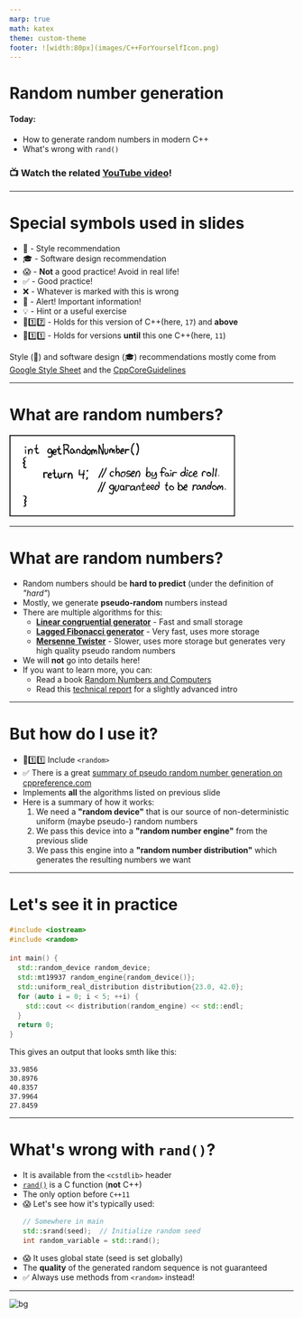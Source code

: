```yaml
---
marp: true
math: katex
theme: custom-theme
footer: ![width:80px](images/C++ForYourselfIcon.png)
---
```


# Random number generation

#### Today:
- How to generate random numbers in modern C++
- What's wrong with `rand()`

### 📺 Watch the related [YouTube video](blah)! 

---
# Special symbols used in slides
- 🎨 - Style recommendation
- 🎓 - Software design recommendation
- 😱 - **Not** a good practice! Avoid in real life!
- ✅ - Good practice!
- ❌ - Whatever is marked with this is wrong
- 🚨 - Alert! Important information!
- 💡 - Hint or a useful exercise
- 🔼1️⃣7️⃣ - Holds for this version of C++(here, `17`) and **above**
- 🔽1️⃣1️⃣ - Holds for versions **until** this one C++(here, `11`)

Style (🎨) and software design (🎓) recommendations mostly come from [Google Style Sheet](https://google.github.io/styleguide/cppguide.html) and the [CppCoreGuidelines](https://isocpp.github.io/CppCoreGuidelines/CppCoreGuidelines)

---
# What are random numbers?
[![bg 60%](images/random_number.png)](https://xkcd.com/221/)

---
# What are random numbers?
- Random numbers should be **hard to predict**
  (under the definition of *"hard"*)
- Mostly, we generate **pseudo-random** numbers instead
- There are multiple algorithms for this:
  - **[Linear congruential generator](https://en.wikipedia.org/wiki/Linear_congruential_generator)** - Fast and small storage
  - **[Lagged Fibonacci generator](https://en.wikipedia.org/wiki/Lagged_Fibonacci_generator)** - Very fast, uses more storage
  - **[Mersenne Twister](https://en.wikipedia.org/wiki/Mersenne_Twister)** - Slower, uses more storage but generates very high quality pseudo random numbers
- We will **not** go into details here!
- If you want to learn more, you can:
  - Read a book [Random Numbers and Computers](https://link.springer.com/book/10.1007/978-3-319-77697-2) 
  - Read this [technical report](https://www.pcg-random.org/pdf/hmc-cs-2014-0905.pdf) for a slightly advanced intro

---
# But how do I use it?
- 🔼1️⃣1️⃣ Include `<random>`
- ✅ There is a great [summary of pseudo random number generation on cppreference.com](https://en.cppreference.com/w/cpp/numeric/random)
- Implements **all** the algorithms listed on previous slide
- Here is a summary of how it works:
  1. We need a **"random device"** that is our source of non-deterministic uniform (maybe pseudo-) random numbers
  2. We pass this device into a **"random number engine"** from the previous slide
  3. We pass this engine into a **"random number distribution"** which generates the resulting numbers we want

---
# Let's see it in practice
```cpp
#include <iostream>
#include <random>

int main() {
  std::random_device random_device;
  std::mt19937 random_engine{random_device()};
  std::uniform_real_distribution distribution{23.0, 42.0};
  for (auto i = 0; i < 5; ++i) {
    std::cout << distribution(random_engine) << std::endl;
  }
  return 0;
}
```
This gives an output that looks smth like this:
```
33.9856
30.8976
40.8357
37.9964
27.8459
```

---
# What's wrong with `rand()`?
- It is available from the `<cstdlib>` header
- [`rand()`](https://en.cppreference.com/w/cpp/numeric/random/rand) is a C function (**not** C++) 
- The only option before `C++11`
- :scream: Let's see how it's typically used:
  ```cpp
  // Somewhere in main
  std::srand(seed);  // Initialize random seed
  int random_variable = std::rand();
  ```
- :scream: It uses global state (seed is set globally)
- The **quality** of the generated random sequence is not guaranteed
- ✅ Always use methods from `<random>` instead!

---
![bg](https://fakeimg.pl/1280x1024/226699/fff/?text=Good%20luck!&font=bebas)